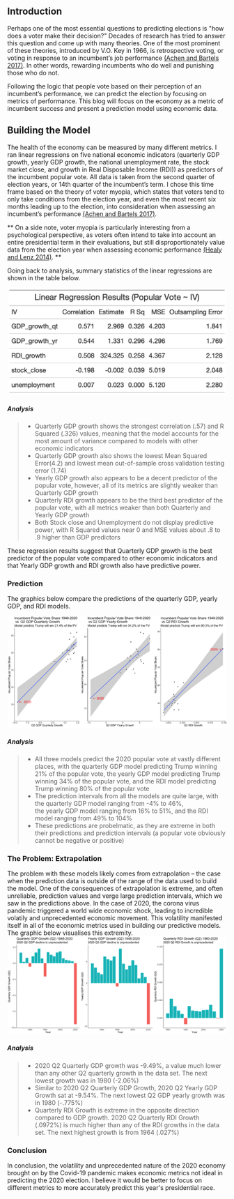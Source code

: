 ## Introduction

Perhaps one of the most essential questions to predicting elections is "how does a voter make their decision?" Decades of research has tried to answer this question and come up with many theories. One of the most prominent of these theories, introduced by V.O. Key in 1966, is retrospective voting, or voting in response to an incumbent’s job performance [(Achen and Bartels 2017)](https://press.princeton.edu/books/hardcover/9780691169446/democracy-for-realists). In other words, rewarding incumbents who do well and punishing those who do not. 

Following the logic that people vote based on their perception of an incumbent’s performance, we can predict the election by focusing on metrics of performance. This blog will focus on the economy as a metric of incumbent success and present a prediction model using economic data.
  
## Building the Model

  The health of the economy can be measured by many different metrics. I ran linear regressions on five national economic indicators (quarterly GDP growth, yearly GDP growth, the national unemployment rate, the stock market close, and growth in Real Disposable Income (RDI)) as predictors of the incumbent popular vote. All data is taken from the second quarter of election years, or 14th quarter of the incumbent’s term. I chose this time frame based on the theory of voter myopia, which states that voters tend to only take conditions from the election year, and even the  most recent six months leading up to the election, into consideration when assessing an incumbent’s performance [(Achen and Bartels 2017)](https://press.princeton.edu/books/hardcover/9780691169446/democracy-for-realists). 
  
  ** On a side note, voter myopia is particularly interesting from a psychological perspective, as voters often intend to take into account an entire presidential term in their evaluations, but still disproportionately value data from the election year when assessing economic performance [(Healy and Lenz 2014)](https://onlinelibrary-wiley-com.ezp-prod1.hul.harvard.edu/doi/pdfdirect/10.1111/ajps.12053). **
  
  Going back to analysis, summary statistics of the linear regressions are shown in the table below.  
  
  ![picture](Gov1347-master/figures/regression_table.png)
  
##### Analysis

> - Quarterly GDP growth shows the strongest correlation (.57) and R Squared (.326) values, meaning that the model accounts for the most amount of variance compared to models with other economic indicators 
> - Quarterly GDP growth also shows the lowest Mean Squared Error(4.2) and lowest mean out-of-sample cross validation testing error (1.74)
> - Yearly GDP growth also appears to be a decent predictor of the popular vote, however, all of its metrics are slightly weaker than Quarterly GDP growth
> - Quarterly RDI growth appears to be the third best predictor of the popular vote, with all metrics weaker than both Quarterly and Yearly GDP growth
> - Both Stock close and Unemployment do not display predictive power, with R Squared values near 0 and MSE values about .8 to .9 higher than GDP predictors 

These regression results suggest that Quarterly GDP growth is the best predictor of the popular vote compared to other economic indicators and that Yearly GDP growth and RDI growth also have predictive power. 

### Prediction

The graphics below compare the predictions of the quarterly GDP, yearly GDP, and RDI models. 

![picture](Gov1347-master/figures/prediction_plot.png)


##### Analysis

> - All three models predict the 2020 popular vote at vastly different places, with the quarterly GDP model predicting Trump winning 21% of the popular vote, the yearly GDP model predicting Trump winning 34% of the popular vote, and the RDI model predicting Trump winning 80% of the popular vote 
> - The prediction intervals from all the models are quite large, with the quarterly GDP model ranging from -4% to 46%,  
the yearly GDP model ranging from 16% to 51%, and the RDI model ranging from 49% to 104%
> - These predictions are probelmatic, as they are extreme in both their predictions and prediction intervals (a popular vote obviously cannot be negative or positive) 

### The Problem: Extrapolation
The problem with these models likely comes from extrapolation – the case when the prediction data is outside of the range of the data used to build the model. One of the consequences of extrapolation is extreme, and often unreliable, prediction values and verge large prediction intervals, which we saw in the predictions above. 
In the case of 2020, the corona virus pandemic triggered a world wide economic shock, leading to incredible volatily and unprecedented economic movement. This volatility manifested itself in all of the economic metrics used in building our predictive models. 
The graphic below visualises this extremity. 
![picture](Gov1347-master/figures/extrapolation_plot.png)

##### Analysis

> - 2020 Q2 Quarterly GDP growth was -9.49%, a value much lower than any other Q2 quarterly growth in the data set. The next lowest growth was in 1980 (-2.06%)
> - Similar to 2020 Q2 Quarterly GDP Growth, 2020 Q2 Yearly GDP Growth sat at -9.54%. The next lowest Q2 GDP yearly growth was in 1980 (-.775%)
> - Quarterly RDI Growth is extreme in the opposite direction compared to GDP growth. 2020 Q2 Quarterly RDI Growth (.0972%) is much higher than any of the RDI growths in the data set. The next highest growth is from 1964 (.027%)


### Conclusion
In conclusion, the volatility and unprecedented nature of the 2020 economy brought on by the Covid-19 pandemic makes economic metrics not ideal in predicting the 2020 election. I believe it would be better to focus on different metrics to more accurately predict this year's presidential race. 


